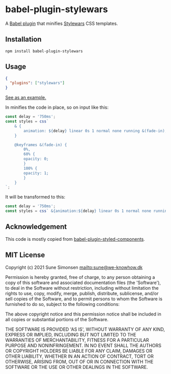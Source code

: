 # babel-plugin-stylewars

A [Babel plugin](https://babeljs.io/docs/en/plugins) that minifies [Stylewars](https://github.com/sunesimonsen/stylewars) CSS templates.

## Installation

```
npm install babel-plugin-stylewars
```

## Usage


```json
{
  "plugins": ["stylewars"]
}
```

[See as an example.](https://github.com/sunesimonsen/depository/blob/main/examples/hackernews/.babelrc.json)

In minifies the code in place, so on input like this:

```js
const delay = '750ms';
const styles = css`
    & {
        animation: ${delay} linear 0s 1 normal none running &(fade-in);
    }

    @keyframes &(fade-in) {
        0%,
        60% {
        opacity: 0;
        }
        100% {
        opacity: 1;
        }
    }
`;
```

It will be transformed to this:

```js
const delay = '750ms';
const styles = css` &{animation:${delay} linear 0s 1 normal none running &(fade-in);}@keyframes &(fade-in){0%,60%{opacity:0;}100%{opacity:1;}}`;
```

## Acknowledgement

This code is mostly copied from [babel-plugin-styled-components](https://github.com/styled-components/babel-plugin-styled-components).

## MIT License

Copyright (c) 2021 Sune Simonsen <mailto:sune@we-knowhow.dk>

Permission is hereby granted, free of charge, to any person obtaining
a copy of this software and associated documentation files (the
'Software'), to deal in the Software without restriction, including
without limitation the rights to use, copy, modify, merge, publish,
distribute, sublicense, and/or sell copies of the Software, and to
permit persons to whom the Software is furnished to do so, subject to
the following conditions:

The above copyright notice and this permission notice shall be
included in all copies or substantial portions of the Software.

THE SOFTWARE IS PROVIDED 'AS IS', WITHOUT WARRANTY OF ANY KIND,
EXPRESS OR IMPLIED, INCLUDING BUT NOT LIMITED TO THE WARRANTIES OF
MERCHANTABILITY, FITNESS FOR A PARTICULAR PURPOSE AND
NONINFRINGEMENT. IN NO EVENT SHALL THE AUTHORS OR COPYRIGHT HOLDERS BE
LIABLE FOR ANY CLAIM, DAMAGES OR OTHER LIABILITY, WHETHER IN AN ACTION
OF CONTRACT, TORT OR OTHERWISE, ARISING FROM, OUT OF OR IN CONNECTION
WITH THE SOFTWARE OR THE USE OR OTHER DEALINGS IN THE SOFTWARE.
